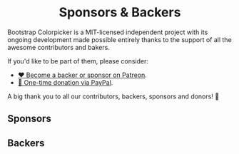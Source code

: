 <h1 align="center">Sponsors &amp; Backers</h1>

Bootstrap Colorpicker is a MIT-licensed independent project with its ongoing development made possible entirely thanks to the
support of all the awesome contributors and bakers.

If you'd like to be part of them, please consider:

- [❤️ Become a backer or sponsor on Patreon](https://www.patreon.com/bePatron?c=1647889).
- [🎁 One-time donation via PayPal](https://www.paypal.com/pools/c/83dpr34ivs/send).

A big thank you to all our contributors, backers, sponsors and donors! 🙏 

## Sponsors


## Backers


